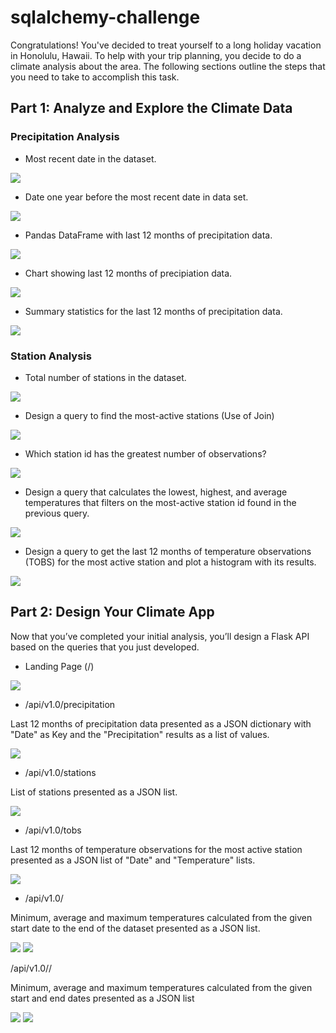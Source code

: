 # sqlalchemy-challenge

Congratulations! You've decided to treat yourself to a long holiday vacation in Honolulu, Hawaii. To help with your trip planning, you decide to do a climate analysis about the area. The following sections outline the steps that you need to take to accomplish this task.

## Part 1: Analyze and Explore the Climate Data

### Precipitation Analysis

- Most recent date in the dataset.

![](SurfsUp/Pics/1.png)

- Date one year before the most recent date in data set.

![](SurfsUp/Pics/2.png)

- Pandas DataFrame with last 12 months of precipitation data.

![](SurfsUp/Pics/3.png)

- Chart showing last 12 months of precipiation data.

![](SurfsUp/Pics/4.png)

- Summary statistics for the last 12 months of precipitation data.

![](SurfsUp/Pics/5.png)

### Station Analysis

- Total number of stations in the dataset.

![](SurfsUp/Pics/6.png)

- Design a query to find the most-active stations (Use of Join)

![](SurfsUp/Pics/7.png)

- Which station id has the greatest number of observations?

![](SurfsUp/Pics/8.png)

- Design a query that calculates the lowest, highest, and average temperatures that filters on the most-active station id found in the previous query.

![](SurfsUp/Pics/9.png)

- Design a query to get the last 12 months of temperature observations (TOBS) for the most active station and plot a histogram with its results.

![](SurfsUp/Pics/10.png)

## Part 2: Design Your Climate App

Now that you’ve completed your initial analysis, you’ll design a Flask API based on the queries that you just developed.

- Landing Page (/)

![](SurfsUp/Pics/11.png)


- /api/v1.0/precipitation

Last 12 months of precipitation data presented as a JSON dictionary with "Date" as Key and the "Precipitation" results as a list of values.

![](SurfsUp/Pics/12.png)

- /api/v1.0/stations

List of stations presented as a JSON list.

![](SurfsUp/Pics/13.png)

- /api/v1.0/tobs

Last 12 months of temperature observations for the most active station presented as a JSON list of "Date" and "Temperature" lists.

![](SurfsUp/Pics/14.png)

- /api/v1.0/<start>

Minimum, average and maximum temperatures calculated from the given start date to the end of the dataset presented as a JSON list.

![](SurfsUp/Pics/15.png)
![](SurfsUp/Pics/16.png)

/api/v1.0/<start>/<end>

Minimum, average and maximum temperatures calculated from the given start and end dates presented as a JSON list

![](SurfsUp/Pics/17.png)
![](SurfsUp/Pics/18.png)